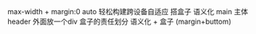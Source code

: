max-width + margin:0 auto 轻松构建跨设备自适应
搭盒子
语义化 main 主体
header 外面放一个div 盒子的责任划分
语义化 + 盒子 (margin+buttom) 